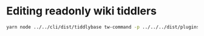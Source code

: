 # Editing readonly wiki tiddlers

```bash
yarn node ../../cli/dist/tiddlybase tw-command -p ../../../dist/plugins -p ../plugins --wiki-info-filename tiddlywiki-local-editor-ro.info . -- --listen
```
